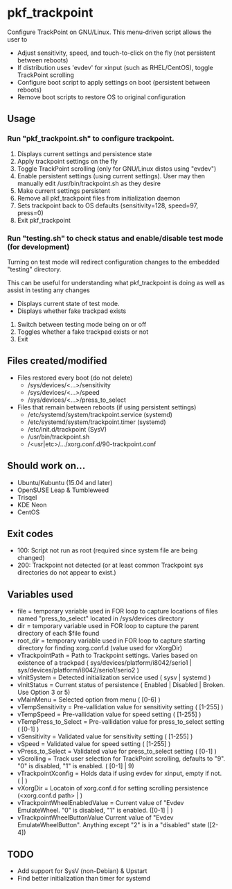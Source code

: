 # pkf_trackpoint
Configure TrackPoint on GNU/Linux.  This menu-driven script allows the user to
  - Adjust sensitivity, speed, and touch-to-click on the fly (not persistent between reboots)
  - If distribution uses 'evdev' for xinput (such as RHEL/CentOS), toggle TrackPoint scrolling
  - Configure boot script to apply settings on boot (persistent between reboots)
  - Remove boot scripts to restore OS to original configuration

## Usage
### Run "pkf_trackpoint.sh" to configure trackpoint.
  1. Displays current settings and persistence state
  2. Apply trackpoint settings on the fly
  3. Toggle TrackPoint scrolling (only for GNU/Linux distos using "evdev")
  4. Enable persistent settings (using current settings).  User may then manually edit /usr/bin/trackpoint.sh as they desire
  5. Make current settings persistent
  6. Remove all pkf_trackpoint files from initialization daemon
  7. Sets trackpoint back to OS defaults (sensitivity=128, speed=97, press=0)
  0. Exit pkf_trackpoint

### Run "testing.sh" to check status and enable/disable test mode (for development)
Turning on test mode will redirect configuration changes to the embedded "testing" directory.

This can be useful for understanding what pkf_trackpoint is doing as well as assist in testing any changes
  - Displays current state of test mode.
  - Displays whether fake trackpad exists
  1. Switch between testing mode being on or off
  2. Toggles whether a fake trackpad exists or not
  0. Exit

## Files created/modified
  - Files restored every boot (do not delete)
    + /sys/devices/<...>/sensitivity
    + /sys/devices/<...>/speed
    + /sys/devices/<...>/press_to_select
  - Files that remain between reboots (if using persistent settings)
    + /etc/systemd/system/trackpoint.service (systemd)
    + /etc/systemd/system/trackpoint.timer (systemd)
    + /etc/init.d/trackpoint (SysV)
    + /usr/bin/trackpoint.sh
    + /<usr|etc>/.../xorg.conf.d/90-trackpoint.conf

## Should work on...
  - Ubuntu/Kubuntu (15.04 and later)
  - OpenSUSE Leap & Tumbleweed
  - Trisqel
  - KDE Neon
  - CentOS

## Exit codes
  - 100: Script not run as root (required since system file are being changed)
  - 200: Trackpoint not detected (or at least common Trackpoint sys directories do not appear to exist.)

## Variables used
  - file = temporary variable used in FOR loop to capture locations of files named "press_to_select" located in /sys/devices directory
  - dir = temporary variable used in FOR loop to capture the parent directory of each $file found
  - root_dir = temporary variable used in FOR loop to capture starting directory for finding xorg.conf.d (value used for vXorgDir)
  - vTrackpointPath = Path to Trackpoint settings. Varies based on existence of a trackpad ( sys/devices/platform/i8042/serio1 | sys/devices/platform/i8042/serio1/serio2 )
  - vInitSystem = Detected initialization service used ( sysv | systemd )
  - vInitStatus = Current status of persistence ( Enabled | Disabled | Broken. Use Option 3 or 5)
  - vMainMenu = Selected option from menu ( [0-6] )
  - vTempSensitivity = Pre-vallidation value for sensitivity setting ( [1-255] )
  - vTempSpeed = Pre-vallidation value for speed setting ( [1-255] )
  - vTempPress_to_Select = Pre-vallidation value for press_to_select setting ( [0-1] )
  - vSensitivity = Validated value for sensitivity setting ( [1-255] )
  - vSpeed = Validated value for speed setting ( [1-255] )
  - vPress_to_Select = Validated value for press_to_select setting ( [0-1] )
  - vScrolling = Track user selection for TrackPoint scrolling, defaults to "9". "0" is disabled, "1" is enabled. ( [0-1] | 9)
  - vTrackpointXconfig = Holds data if using evdev for xinput, empty if not. (<some output> | <empty> )  
  - vXorgDir = Locatoin of xorg.conf.d for setting scrolling persistence (<xorg.conf.d path> | <empty>)
  - vTrackpointWheelEnabledValue = Current value of "Evdev EmulateWheel. "0" is disabled, "1" is enabled. ([0-1] | <empty>)
  - vTrackpointWheelButtonValue  Current value of "Evdev EmulateWheelButton".  Anything except "2" is in a "disabled" state ([2-4])

## TODO
  - Add support for SysV (non-Debian) & Upstart
  - Find better initialization than timer for systemd
